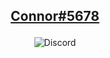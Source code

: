 ## <p align="center"><a href="https://connorsc.com">Connor#5678</a></p>
<p align="center"><img src="https://discord.c99.nl/widget/theme-4/431511164124659742.png" alt="Discord"/></p>
















<p></p>
